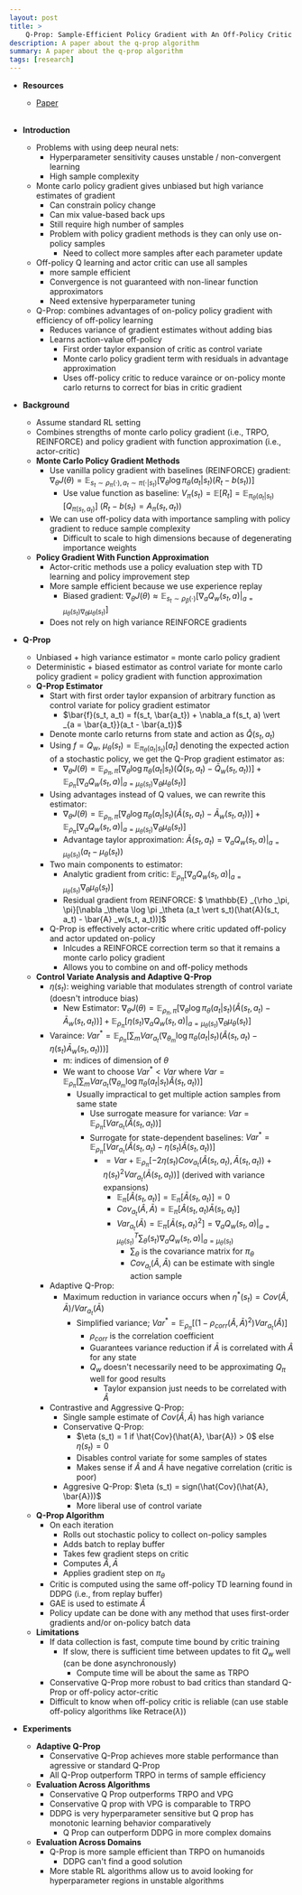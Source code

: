 ```yaml
---
layout: post
title: > 
    Q-Prop: Sample-Efficient Policy Gradient with An Off-Policy Critic
description: A paper about the q-prop algorithm
summary: A paper about the q-prop algorithm
tags: [research]
---
```


* **Resources**
    - [Paper](https://arxiv.org/abs/1611.02247)
<br><br/>

* **Introduction**
    * Problems with using deep neural nets:
        * Hyperparameter sensitivity causes unstable / non-convergent learning
        * High sample complexity
    * Monte carlo policy gradient gives unbiased but high variance estimates of gradient
        * Can constrain policy change
        * Can mix value-based back ups
        * Still require high number of samples
        * Problem with policy gradient methods is they can only use on-policy samples
            * Need to collect more samples after each parameter update
    * Off-policy Q learning and actor critic can use all samples
        * more sample efficient
        * Convergence is not guaranteed with non-linear function approximators
        * Need extensive hyperparameter tuning
    * Q-Prop: combines advantages of on-policy policy gradient with efficiency of off-policy learning
        * Reduces variance of gradient estimates without adding bias
        * Learns action-value off-policy
            * First order taylor expansion of critic as control variate
            * Monte carlo policy gradient term with residuals in advantage approximation
            * Uses off-policy critic to reduce varaince or on-policy monte carlo returns to correct for bias in critic gradient
* **Background**
    * Assume standard RL setting
    * Combines strengths of monte carlo policy gradient (i.e., TRPO, REINFORCE) and policy gradient with function approximation (i.e., actor-critic)
    * **Monte Carlo Policy Gradient Methods**
        * Use vanilla policy gradient with baselines (REINFORCE) gradient: $\nabla _{\theta}J(\theta) = \mathbb{E} _{s_t \sim \rho _\pi (\cdot), a_t \sim \pi(\cdot \vert s_t)}[\nabla _\theta \log \pi _\theta (a_t \vert s_t)(R_t - b(s_t))]$
            * Use value function as baseline: $V _\pi(s_t) = \mathbb{E}[R_t] = \mathbb{E} _{\pi _\theta(a_t \vert s_t)}[Q _{\pi(s_t, a_t)}]$ ($R_t - b(s_t) = A _\pi(s_t, a_t)$)
        * We can use off-policy data with importance sampling with policy gradient to reduce sample complexity
            * Difficult to scale to high dimensions because of degenerating importance weights
    * **Policy Gradient With Function Approximation**
        * Actor-critic methods use a policy evaluation step with TD learning and policy improvement step
        * More sample efficient because we use experience replay
            * Biased gradient: $\nabla _\theta J(\theta) \approx \mathbb{E} _{s_t \sim \rho _{\beta} (\cdot)}[\nabla_a Q_w(s_t, a) \vert _{a = \mu _\theta(s_t) \nabla _\theta \mu _\theta(s_t)}]$ 
        * Does not rely on high variance REINFORCE gradients
* **Q-Prop**
    * Unbiased + high variance estimator = monte carlo policy gradient
    * Deterministic + biased estimator as control variate for monte carlo policy gradient = policy gradient with function approximation
    * **Q-Prop Estimator**
        * Start with first order taylor expansion of arbitrary function as control variate for policy gradient estimator
            * $\bar{f}(s_t, a_t) = f(s_t, \bar{a_t}) + \nabla_a f(s_t, a) \vert _{a = \bar{a_t}}(a_t - \bar{a_t})$
        * Denote monte carlo returns from state and action as $\hat{Q}(s_t, a_t)$
        * Using $f = Q_w$, $\mu _\theta(s_t) = \mathbb{E} _{\pi _{\theta}(a_t \vert s_t)}[a_t]$ denoting the expected action of a stochastic policy, we get the Q-Prop gradient estimator as:
            * $\nabla _\theta J(\theta) = \mathbb{E} _{\rho _\pi, \pi}[\nabla _\theta \log \pi _\theta (a_t \vert s_t)(\hat{Q}(s_t, a_t) - \bar{Q} _w(s_t, a_t))] + \mathbb{E} _{\rho _\pi}[\nabla_a Q_w(s_t, a) \vert _{a = \mu _\theta(s_t)} \nabla _\theta \mu _\theta (s_t)]$
        * Using advantages instead of Q values, we can rewrite this estimator:
            * $\nabla _\theta J(\theta) = \mathbb{E} _{\rho _\pi, \pi}[\nabla _\theta \log \pi _\theta (a_t \vert s_t)(\hat{A}(s_t, a_t) - \bar{A} _w(s_t, a_t))] + \mathbb{E} _{\rho _\pi}[\nabla_a Q_w(s_t, a) \vert _{a = \mu _\theta(s_t)} \nabla _\theta \mu _\theta (s_t)]$
            * Advantage taylor approximation: $\bar{A}(s_t, a_t) = \nabla_a Q_w (s_t, a) \vert _{a = \mu _\theta(s_t)}(a_t - \mu _\theta(s_t))$
        * Two main components to estimator:
            * Analytic gradient from critic: $\mathbb{E} _{\rho _\pi}[\nabla_a Q_w(s_t, a) \vert _{a = \mu _\theta(s_t)} \nabla _\theta \mu _\theta (s_t)]$
            * Residual gradient from REINFORCE: $ \mathbb{E} _{\rho _\pi, \pi}[\nabla _\theta \log \pi _\theta (a_t \vert s_t)(\hat{A}(s_t, a_t) - \bar{A} _w(s_t, a_t))]$
        * Q-Prop is effectively actor-critic where critic updated off-policy and actor updated on-policy
            * Inlcudes a REINFORCE correction term so that it remains a monte carlo policy gradient
            * Allows you to combine on and off-policy methods
    * **Control Variate Analysis and Adaptive Q-Prop**
        * $\eta(s_t)$: weighing variable that modulates strength of control variate (doesn't introduce bias)
            * New Estimator: $\nabla _\theta J(\theta) = \mathbb{E} _{\rho _\pi, \pi}[\nabla _\theta \log \pi _\theta (a_t \vert s_t)(\hat{A}(s_t, a_t) - \bar{A} _w(s_t, a_t))] + \mathbb{E} _{\rho _\pi}[\eta(s_t)\nabla_a Q_w(s_t, a) \vert _{a = \mu _\theta(s_t)} \nabla _\theta \mu _\theta (s_t)]$
        * Varaince: $Var^* = \mathbb{E} _{\rho _\pi}[\sum_m Var _{a_t}(\nabla _{\theta_m} \log \pi _\theta(a_t \vert s_t)(\hat{A}(s_t, a_t) - \eta(s_t)\bar{A} _w(s_t, a_t)))]$
            * m: indices of dimension of $\theta$
            * We want to choose $Var^* < Var$ where $Var = \mathbb{E} _{\rho _\pi}[\sum_m Var _{a_t}(\nabla _{\theta_m} \log \pi _\theta(a_t \vert s_t)\hat{A}(s_t, a_t))]$
                * Usually impractical to get multiple action samples from same state
                    * Use surrogate measure for variance: $Var = \mathbb{E} _{\rho _\pi}[Var _{a_t}(\hat{A}(s_t, a_t))]$
                    * Surrogate for state-dependent baselines: $Var^* = \mathbb{E} _{\rho _\pi}[Var _{a_t}(\hat{A}(s_t, a_t) - \eta(s_t)\bar{A}(s_t, a_t))]$
                        * $= Var +  \mathbb{E} _{\rho _\pi}[-2\eta(s_t)Cov _{a_t}(\hat{A}(s_t, a_t), \bar{A}(s_t, a_t)) + \eta(s_t)^2 Var _{a_t}(\bar{A}(s_t, a_t))]$ (derived with variance expansions)
                            * $\mathbb{E} _\pi [\hat{A}(s_t, a_t)]= \mathbb{E} _\pi [\bar{A}(s_t, a_t)] = 0$ 
                            * $Cov _{a_t}(\hat{A}, \bar{A}) = \mathbb{E} _\pi [\hat{A}(s_t, a_t)\bar{A}(s_t, a_t)]$
                            * $Var _{a_t}(\bar{A}) = \mathbb{E} _\pi [\bar{A}(s_t, a_t)^2] = \nabla_a Q_w(s_t, a) \vert^T _{a = \mu _\theta(s_t)} \sum _\theta(s_t) \nabla_a Q_w(s_t, a) \vert _{a = \mu _\theta(s_t)}$
                                * $\sum _\theta$ is the covariance matrix for $\pi _\theta$
                                * $Cov _{a_t}(\hat{A}, \bar{A})$ can be estimate with single action sample
        * Adaptive Q-Prop: 
            * Maximum reduction in variance occurs when $\eta^*(s_t) = Cov(\hat{A}, \bar{A}) / Var _{a_t}(\bar{A})$
                * Simplified variance; $Var^* = \mathbb{E} _{\rho _\pi}[(1 - \rho _{corr}(\hat{A}, \bar{A})^2)Var _{a_t}(\hat{A})]$
                    * $\rho _{corr}$ is the correlation coefficient
                    * Guarantees variance reduction if $\bar{A}$ is correlated with $\hat{A}$ for any state
                    * $Q_w$ doesn't necessarily need to be approximating $Q _\pi$ well for good results
                        * Taylor expansion just needs to be correlated with $\hat{A}$
        * Contrastive and Aggressive Q-Prop:
            * Single sample estimate of $Cov(\hat{A}, \bar{A})$ has high variance
            * Conservative Q-Prop:
                * $\eta (s_t) = 1 if \hat{Cov}(\hat{A}, \bar{A}) > 0$ else $\eta (s_t) = 0$
                * Disables control variate for some samples of states
                * Makes sense if $\hat{A}$ and $\bar{A}$ have negative correlation (critic is poor)
            * Aggresive Q-Prop:
                $\eta (s_t) = sign(\hat{Cov}(\hat{A}, \bar{A}))$
                * More liberal use of control variate 
    * **Q-Prop Algorithm**
        * On each iteration
            * Rolls out stochastic policy to collect on-policy samples
            * Adds batch to replay buffer
            * Takes few gradient steps on critic
            * Computes $\hat{A}, \bar{A}$
            * Applies gradient step on $\pi _\theta$
        * Critic is computed using the same off-policy TD learning found in DDPG (i.e., from replay buffer)
        * GAE is used to estimate $\hat{A}$
        * Policy update can be done with any method that uses first-order gradients and/or on-policy batch data
    * **Limitations**
        * If data collection is fast, compute time bound by critic training
            * If slow, there is sufficient time between updates to fit $Q_w$ well (can be done asynchronously)
                * Compute time will be about the same as TRPO
         * Conservative Q-Prop more robust to bad critics than standard Q-Prop or off-policy actor-critic
         * Difficult to know when off-policy critic is reliable (can use stable off-policy algorithms like Retrace($\lambda$))
* **Experiments**
    * **Adaptive Q-Prop**
        * Conservative Q-Prop achieves more stable performance than agressive or standard Q-Prop
        * All Q-Prop outperform TRPO in terms of sample efficiency
    * **Evaluation Across Algorithms**
        * Conservative Q Prop outperforms TRPO and VPG
        * Conservative Q prop with VPG is comparable to TRPO
        * DDPG is very hyperparameter sensitive but Q prop has monotonic learning behavior comparatively
            * Q Prop can outperform DDPG in more complex domains
    * **Evaluation Across Domains**
        * Q-Prop is more sample efficient than TRPO on humanoids
            * DDPG can't find a good solution
        * More stable RL algorithms allow us to avoid looking for hyperparameter regions in unstable algorithms